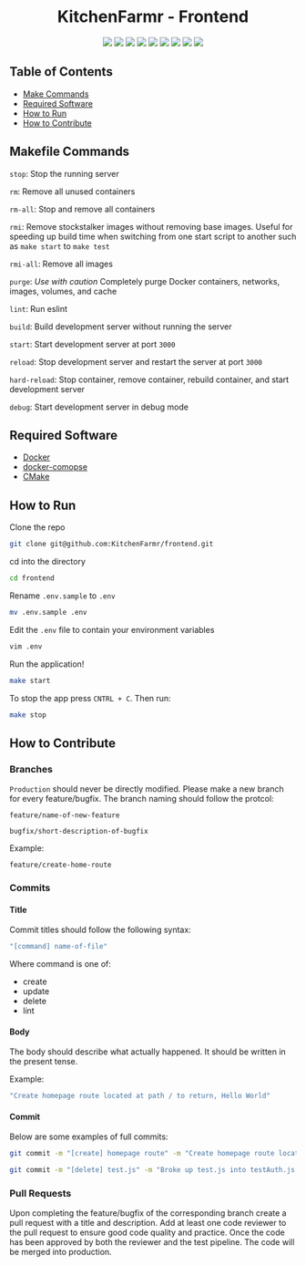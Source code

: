 <!-- logo -->
<!-- <p align="center">
  <img width="300" src="logo.png">
</p> -->

<!-- short description -->
<h1 align="center">KitchenFarmr - Frontend</h1>

<p align="center">
    <!-- license -->
    <img src="https://img.shields.io/github/license/KitchenFarmr/frontend" />
    <!-- code size  -->
    <img src="https://img.shields.io/github/languages/code-size/KitchenFarmr/frontend" />
    <!-- issues -->
    <img src="https://img.shields.io/github/issues/KitchenFarmr/frontend" />
    <!-- pull requests -->
    <img src="https://img.shields.io/github/issues-pr/KitchenFarmr/frontend" />
    <!-- number of commits per year -->
    <img src="https://img.shields.io/github/commit-activity/y/KitchenFarmr/frontend" />
    <!-- last commit -->
    <img src="https://img.shields.io/github/last-commit/KitchenFarmr/frontend" />
    <!-- docker image size -->
    <img src="https://img.shields.io/docker/image-size/starlightromero/KitchenFarmr-frontend" />
    <!-- docker pulls -->
    <img src="https://img.shields.io/docker/pulls/starlightromero/KitchenFarmr-frontend" />
    <!-- website status -->
    <img src="https://img.shields.io/website?url=https%3A%2F%2Fkitchenfarmr.tk" />
</p>


## Table of Contents

- [Make Commands](#make-commands)
- [Required Software](#required-software)
- [How to Run](#how-to-run)
- [How to Contribute](#how-to-contribute)


## Makefile Commands

`stop`: Stop the running server

`rm`: Remove all unused containers

`rm-all`: Stop and remove all containers

`rmi`: Remove stockstalker images without removing base images. Useful for speeding up build time when switching from one start script to another such as `make start` to `make test`

`rmi-all`: Remove all images

`purge`: _Use with caution_ Completely purge Docker containers, networks, images, volumes, and cache

`lint`: Run eslint

`build`: Build development server without running the server

`start`: Start development server at port `3000`

`reload`: Stop development server and restart the server at port `3000`

`hard-reload`: Stop container, remove container, rebuild container, and start development server

`debug`: Start development server in debug mode


## Required Software

- [Docker](https://docs.docker.com/get-docker/)
- [docker-comopse](https://docs.docker.com/compose/install/)
- [CMake](https://cmake.org/install/)


## How to Run

Clone the repo
```zsh
git clone git@github.com:KitchenFarmr/frontend.git
```

cd into the directory
```zsh
cd frontend
```

Rename `.env.sample` to `.env`
```zsh
mv .env.sample .env
```

Edit the `.env` file to contain your environment variables
```zsh
vim .env
```

Run the application!
```zsh
make start
```

To stop the app press `CNTRL + C`. Then run:
```zsh
make stop
```

## How to Contribute

### Branches

`Production` should never be directly modified. Please make a new branch for every feature/bugfix. The branch naming should follow the protcol:

```
feature/name-of-new-feature
```

```
bugfix/short-description-of-bugfix
```

Example:

```
feature/create-home-route
```

### Commits

#### Title

Commit titles should follow the following syntax:

```zsh
"[command] name-of-file"
```

Where command is one of:
- create
- update
- delete
- lint

#### Body

The body should describe what actually happened. It should be written in the present tense.

Example:

```zsh
"Create homepage route located at path / to return, Hello World"
```

#### Commit

Below are some examples of full commits:

```zsh
git commit -m "[create] homepage route" -m "Create homepage route located at path / to return, Hello World"
```

```zsh
git commit -m "[delete] test.js" -m "Broke up test.js into testAuth.js and testCheckout.js"
```

### Pull Requests

Upon completing the feature/bugfix of the corresponding branch create a pull request with a title and description. Add at least one code reviewer to the pull request to ensure good code quality and practice. Once the code has been approved by both the reviewer and the test pipeline. The code will be merged into production.
